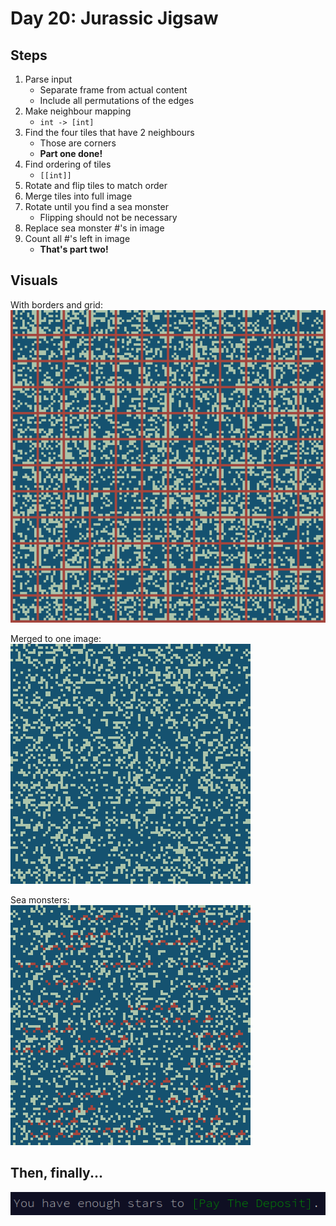 # Day 20: Jurassic Jigsaw

## Steps

1. Parse input
   + Separate frame from actual content
   + Include all permutations of the edges
1. Make neighbour mapping
   + `int -> [int]`
1. Find the four tiles that have 2 neighbours
   + Those are corners
   + **Part one done!**
1. Find ordering of tiles
   + `[[int]]`
1. Rotate and flip tiles to match order
1. Merge tiles into full image
1. Rotate until you find a sea monster
   + Flipping should not be necessary
1. Replace sea monster #'s in image
1. Count all #'s left in image
   + **That's part two!**

## Visuals

With borders and grid:  
![with borders](borders.png)

Merged to one image:  
![assembled](merged.png)

Sea monsters:  
![with monsters](monsters.png)

## Then, finally...

![victory!](victory.png)
